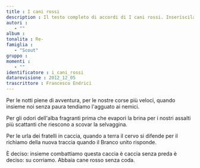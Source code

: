 ```yaml
--- 
title : I cani rossi
description : Il testo completo di accordi di I cani rossi. Inseriscila nel tuo canzoniere!
autori : 
   - ""
album : 
tonalita : Re-
famiglia : 
   - "Scout"
gruppo : 
momenti : 
   - ""
identificatore : i_cani_rossi
datarevisione : 2012_12_05
trascrittore : Francesco Endrici
--- 
```




Per le notti piene di avventura,
per le nostre corse più veloci,
quando insieme noi senza paura
tendiamo l'agguato ai nemici.


Per gli odori dell'alba fragranti 
prima che evapori la brina 
per i nostri assalti più scattanti 
che riescono a scovar la selvaggina.


Per le urla dei fratelli in caccia, 
quando a terra il cervo si difende 
per il richiamo della nuova traccia 
quando il Branco unito risponde.


È deciso: insieme combattiamo 
questa caccia è caccia senza preda 
è deciso: su corriamo.
Abbaia cane rosso senza coda.


